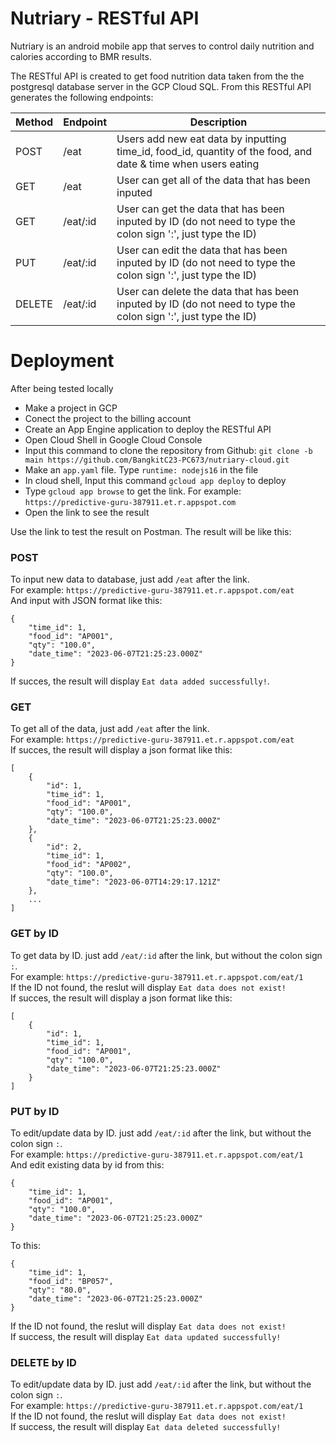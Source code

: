 # Nutriary - RESTful API

Nutriary is an android mobile app that serves to control daily nutrition and calories according to BMR results.

The RESTful API is created to get food nutrition data taken from the the postgresql database server in the GCP Cloud SQL. From this RESTful API generates the following endpoints:

| Method | Endpoint | Description |
| ----------- | --------- | ---------- |
| POST | /eat | Users add new eat data by inputting time_id, food_id, quantity of the food, and date & time when users eating |
| GET | /eat | User can get all of the data that has been inputed |
| GET | /eat/:id | User can get the data that has been inputed by ID (do not need to type the colon sign ':', just type the ID) |
| PUT | /eat/:id | User can edit the data that has been inputed by ID (do not need to type the colon sign ':', just type the ID) |
| DELETE | /eat/:id | User can delete the data that has been inputed by ID (do not need to type the colon sign ':', just type the ID) |

# Deployment
After being tested locally 
  * Make a project in GCP
  * Conect the project to the billing account
  * Create an App Engine application to deploy the RESTful API
  * Open Cloud Shell in Google Cloud Console
  * Input this command to clone the repository from Github: `git clone -b main https://github.com/BangkitC23-PC673/nutriary-cloud.git`
  * Make an `app.yaml` file. Type `runtime: nodejs16` in the file
  * In cloud shell, Input this command `gcloud app deploy` to deploy
  * Type `gcloud app browse` to get the link. For example: `https://predictive-guru-387911.et.r.appspot.com`
  * Open the link to see the result

Use the link to test the result on Postman. The result will be like this:

### POST
To input new data to database, just add `/eat` after the link. <br>
For example: `https://predictive-guru-387911.et.r.appspot.com/eat` <br>
And input with JSON format like this:
```
{
    "time_id": 1,
    "food_id": "AP001",
    "qty": "100.0",
    "date_time": "2023-06-07T21:25:23.000Z"
}
```
If succes, the result will display `Eat data added successfully!`.

### GET
To get all of the data, just add `/eat` after the link. <br>
For example: `https://predictive-guru-387911.et.r.appspot.com/eat` <br>
If succes, the result will display a json format like this:
```
[
    {
        "id": 1,
        "time_id": 1,
        "food_id": "AP001",
        "qty": "100.0",
        "date_time": "2023-06-07T21:25:23.000Z"
    },
    {
        "id": 2,
        "time_id": 1,
        "food_id": "AP002",
        "qty": "100.0",
        "date_time": "2023-06-07T14:29:17.121Z"
    },
    ...
]
```

### GET by ID
To get data by ID. just add `/eat/:id` after the link, but without the colon sign `:`. <br>
For example: `https://predictive-guru-387911.et.r.appspot.com/eat/1` <br>
If the ID not found, the reslut will display `Eat data does not exist!` <br>
If succes, the result will display a json format like this:
```
[
    {
        "id": 1,
        "time_id": 1,
        "food_id": "AP001",
        "qty": "100.0",
        "date_time": "2023-06-07T21:25:23.000Z"
    }
]
```

### PUT by ID
To edit/update data by ID. just add `/eat/:id` after the link, but without the colon sign `:`. <br>
For example: `https://predictive-guru-387911.et.r.appspot.com/eat/1` <br>
And edit existing data by id from this:
```
{
    "time_id": 1,
    "food_id": "AP001",
    "qty": "100.0",
    "date_time": "2023-06-07T21:25:23.000Z"
}
```
To this:
```
{
    "time_id": 1,
    "food_id": "BP057",
    "qty": "80.0",
    "date_time": "2023-06-07T21:25:23.000Z"
}
```
If the ID not found, the reslut will display `Eat data does not exist!` <br>
If success, the result will display `Eat data updated successfully!`

### DELETE by ID
To edit/update data by ID. just add `/eat/:id` after the link, but without the colon sign `:`. <br>
For example: `https://predictive-guru-387911.et.r.appspot.com/eat/1` <br>
If the ID not found, the reslut will display `Eat data does not exist!` <br>
If success, the result will display `Eat data deleted successfully!`
